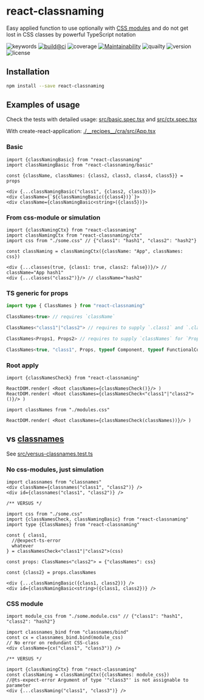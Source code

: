 # react-classnaming

Easy applied function to use optionally with [CSS modules](https://github.com/css-modules/css-modules) and do not get lost in CSS classes by powerful TypeScript notation

![keywords](https://img.shields.io/github/package-json/keywords/askirmas/react-classnaming) [![build@ci](https://github.com/askirmas/react-classnaming/workflows/build/badge.svg?branch=main)](https://www.npmjs.com/package/react-classnaming) ![coverage](https://img.shields.io/codecov/c/github/askirmas/react-classnaming) [![Maintainability](https://api.codeclimate.com/v1/badges/6d424425b4bd07a77a43/maintainability)](https://codeclimate.com/github/askirmas/react-classnaming/maintainability) ![quailty](https://img.shields.io/scrutinizer/quality/g/askirmas/react-classnaming/main) ![version](https://img.shields.io/npm/v/react-classnaming) ![license](https://img.shields.io/npm/l/react-classnaming)

## Installation

```bash
npm install --save react-classnaming
```

## Examples of usage

Check the tests with detailed usage: [src/basic.spec.tsx](./src/basic.spec.tsx) and [src/ctx.spec.tsx](./src/ctx.spec.tsx)

With create-react-application: [./\_\_recipes\_\_/cra/src/App.tsx](./__recipes__/cra/src/App.tsx) 

### Basic

```tsx
import {classNamingBasic} from "react-classnaming"
import classNamingBasic from "react-classnaming/basic"

const {className, classNames: {class2, class3, class4, class5}} = props

<div {...classNamingBasic("class1", {class2, class3})}>
<div className={`${classNamingBasic({class4})}`}>
<div className={classNamingBasic<string>({class5})}>
```

### From css-module or simulation

```tsx
import {classNamingCtx} from "react-classnaming"
import classNamingCtx from "react-classnaming/ctx"
import css from "./some.css" // {"class1": "hash1", "class2": "hash2"}

const classNaming = classNamingCtx({className: "App", classNames: css})

<div {...classes(true, {class1: true, class2: false})}/> // className="App hash1"
<div {...classes("class2")}/> // className="hash2"
```

### TS generic for props 
```ts
import type { ClassNames } from "react-classnaming"

ClassNames<true> // requires `className`

ClassNames<"class1"|"class2"> // requires to supply `.class1` and `.class2`

ClassNames<Props1, Props2> // requires to supply `classNames` for `Props1` and `Props2` 

ClassNames<true, "class1", Props, typeof Component, typeof FunctionalComponent> //requires `className` and to supply `.class1`, `classNames` from `Props`, class component `Component` and function component `FunctionalComponent`
```

### Root apply
```tsx
import {classNamesCheck} from "react-classnaming"

ReactDOM.render( <Root classNames={classNamesCheck()}/> )
ReactDOM.render( <Root classNames={classNamesCheck<"class1"|"class2">()}/> )

import classNames from "./modules.css"

ReactDOM.render( <Root classNames={classNamesCheck(classNames))}/> )
```

## vs [classnames](https://github.com/JedWatson/classnames#readme)

See [src/versus-classnames.test.ts](./src/versus-classnames.test.ts)

### No css-modules, just simulation

```tsx
import classnames from "classnames"
<div className={classnames("class1", "class2")} />
<div id={classnames("class1", "class2")} />

/** VERSUS */

import css from "./some.css"
import {classNamesCheck, classNamingBasic} from "react-classnaming"
import type {ClassNames} from "react-classnaming"

const { class1,
  //@expect-ts-error
  whatever
} = classNamesCheck<"class1"|"class2">(css)

const props: ClassNames<"class2"> = {"classNames": css}

const {class2} = props.classNames

<div {...classNamingBasic({class1, class2})} />
<div id={classNamingBasic<string>({class1, class2})} />
```

### CSS module

```tsx
import module_css from "./some.module.css" // {"class1": "hash1", "class2": "hash2"}

import classnames_bind from "classnames/bind"
const cx = classnames_bind.bind(module_css)
// No error on redundant CSS-class
<div className={cx("class1", "class3")} />

/** VERSUS */

import {classNamingCtx} from "react-classnaming"
const classNaming = classNamingCtx({classNames: module_css})
//@ts-expect-error Argument of type '"class3"' is not assignable to parameter
<div {...classNaming("class1", "class3")} />
```
